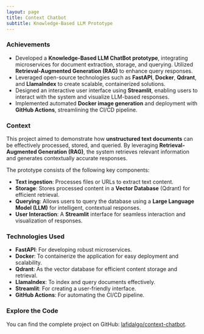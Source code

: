```yaml
---
layout: page
title: Context Chatbot
subtitle: Knowledge-Based LLM Prototype
---
```


### Achievements

- Developed a **Knowledge-Based LLM ChatBot prototype**, integrating microservices for document extraction, storage, and querying. Utilized **Retrieval-Augmented Generation (RAG)** to enhance query responses.
- Leveraged open-source technologies such as **FastAPI**, **Docker**, **Qdrant**, and **LlamaIndex** to create scalable, containerized solutions.
- Designed an interactive user interface using **Streamlit**, enabling users to interact with the system and visualize LLM-based responses.
- Implemented automated **Docker image generation** and deployment with **GitHub Actions**, streamlining the CI/CD pipeline.

### Context

This project aimed to demonstrate how **unstructured text documents** can be effectively processed, stored, and queried. By leveraging **Retrieval-Augmented Generation (RAG)**, the system retrieves relevant information and generates contextually accurate responses.

The prototype consists of the following key components:
- **Text ingestion**: Processes files or URLs to extract text content.
- **Storage**: Stores processed content in a **Vector Database** (Qdrant) for efficient retrieval.
- **Querying**: Allows users to query the database using a **Large Language Model (LLM)** for intelligent, contextual responses.
- **User Interaction**: A **Streamlit** interface for seamless interaction and visualization of responses.

### Technologies Used

- **FastAPI**: For developing robust microservices.
- **Docker**: To containerize the application for easy deployment and scalability.
- **Qdrant**: As the vector database for efficient content storage and retrieval.
- **LlamaIndex**: To index and query documents effectively.
- **Streamlit**: For creating a user-friendly interface.
- **GitHub Actions**: For automating the CI/CD pipeline.

### Explore the Code

You can find the complete project on GitHub: [lafidalgo/context-chatbot](https://github.com/lafidalgo/context-chatbot).
